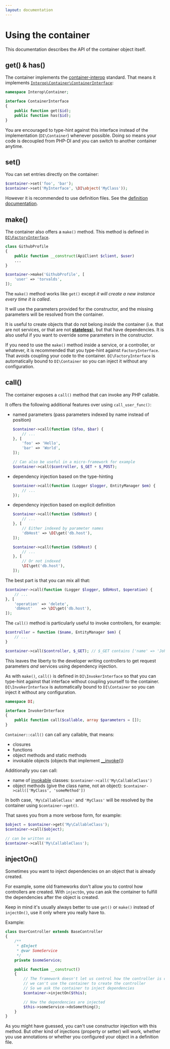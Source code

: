 ```yaml
---
layout: documentation
---
```


# Using the container

This documentation describes the API of the container object itself.

## get() & has()

The container implements the [container-interop](https://github.com/container-interop/container-interop) standard. That means it implements [`Interop\Container\ContainerInterface`](https://github.com/container-interop/container-interop/blob/master/src/Interop/Container/ContainerInterface.php):

```php
namespace Interop\Container;

interface ContainerInterface
{
    public function get($id);
    public function has($id);
}
```

You are encouraged to type-hint against this interface instead of the implementation (`DI\Container`) whenever possible. Doing so means your code is decoupled from PHP-DI and you can switch to another container anytime.

## set()

You can set entries directly on the container:

```php
$container->set('foo', 'bar');
$container->set('MyInterface', \DI\object('MyClass'));
```

However it is recommended to use definition files. See the [definition documentation](definition.md).

## make()

The container also offers a `make()` method. This method is defined in [`DI\FactoryInterface`](https://github.com/PHP-DI/PHP-DI/blob/master/src/DI/FactoryInterface.php).

```php
class GithubProfile
{
    public function __construct(ApiClient $client, $user)
    ...
}

$container->make('GithubProfile', [
    'user' => 'torvalds',
]);
```

The `make()` method works like `get()` except *it will create a new instance every time it is called*.

It will use the parameters provided for the constructor, and the missing parameters will be
resolved from the container.

It is useful to create objects that do not belong *inside* the container (i.e. that are not services, or that are not [**stateless**](https://igor.io/2013/03/31/stateless-services.html)), but that have dependencies. It is also useful if you want to override some parameters in the constructor.

If you need to use the `make()` method inside a service, or a controller, or whatever, it is
recommended that you type-hint against `FactoryInterface`. That avoids coupling your code to the container.
`DI\FactoryInterface` is automatically bound to `DI\Container` so you can inject it without any configuration.

## call()

The container exposes a `call()` method that can invoke any PHP callable.

It offers the following additional features over using `call_user_func()`:

- named parameters (pass parameters indexed by name instead of position)

    ```php
    $container->call(function ($foo, $bar) {
        // ...
    }, [
        'foo' => 'Hello',
        'bar' => 'World',
    ]);

    // Can also be useful in a micro-framework for example
    $container->call($controller, $_GET + $_POST);
    ```

- dependency injection based on the type-hinting

    ```php
    $container->call(function (Logger $logger, EntityManager $em) {
        // ...
    });
    ```

- dependency injection based on explicit definition

    ```php
    $container->call(function ($dbHost) {
        // ...
    }, [
        // Either indexed by parameter names
        'dbHost' => \DI\get('db.host'),
    ]);

    $container->call(function ($dbHost) {
        // ...
    }, [
        // Or not indexed
        \DI\get('db.host'),
    ]);
    ```

The best part is that you can mix all that:

```php
$container->call(function (Logger $logger, $dbHost, $operation) {
    // ...
}, [
    'operation' => 'delete',
    'dbHost'    => \DI\get('db.host'),
]);
```

The `call()` method is particularly useful to invoke controllers, for example:

```php
$controller = function ($name, EntityManager $em) {
    // ...
}

$container->call($controller, $_GET); // $_GET contains ['name' => 'John']
```

This leaves the liberty to the developer writing controllers to get request parameters
*and* services using dependency injection.

As with `make()`, `call()` is defined in `DI\InvokerInterface` so that you can type-hint
against that interface without coupling yourself to the container.
`DI\InvokerInterface` is automatically bound to `DI\Container` so you can inject it without any configuration.

```php
namespace DI;

interface InvokerInterface
{
    public function call($callable, array $parameters = []);
}
```

`Container::call()` can call any callable, that means:

- closures
- functions
- object methods and static methods
- invokable objects (objects that implement [__invoke()](http://php.net/manual/en/language.oop5.magic.php#object.invoke))

Additionally you can call:

- name of [invokable](http://php.net/manual/en/language.oop5.magic.php#object.invoke) classes: `$container->call('My\CallableClass')`
- object methods (give the class name, not an object): `$container->call(['MyClass', 'someMethod'])`

In both case, `'My\CallableClass'` and `'MyClass'` will be resolved by the container using `$container->get()`.

That saves you from a more verbose form, for example:

```php
$object = $container->get('My\CallableClass');
$container->call($object);

// can be written as
$container->call('My\CallableClass');
```

## injectOn()

Sometimes you want to inject dependencies on an object that is already created.

For example, some old frameworks don't allow you to control how controllers are created.
With `injectOn`, you can ask the container to fulfill the dependencies after the object is created.

Keep in mind it's usually always better to use `get()` or `make()` instead of `injectOn()`,
use it only where you really have to.

Example:

```php
class UserController extends BaseController
{
    /**
     * @Inject
     * @var SomeService
     */
    private $someService;

    public function __construct()
    {
        // The framework doesn't let us control how the controller is created, so
        // we can't use the container to create the controller
        // So we ask the container to inject dependencies
        $container->injectOn($this);

        // Now the dependencies are injected
        $this->someService->doSomething();
    }
}
```

As you might have guessed, you can't use constructor injection with this method.
But other kind of injections (property or setter) will work, whether you use annotations
or whether you configured your object in a definition file.
